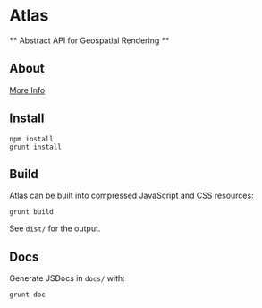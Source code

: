 # Atlas

** Abstract API for Geospatial Rendering **

## About

[More Info](http://urbanetic.net/atlas/)

## Install
```
npm install
grunt install
```

## Build
Atlas can be built into compressed JavaScript and CSS resources:

```
grunt build
```
See `dist/` for the output.

## Docs
Generate JSDocs in `docs/` with:

```
grunt doc
```
